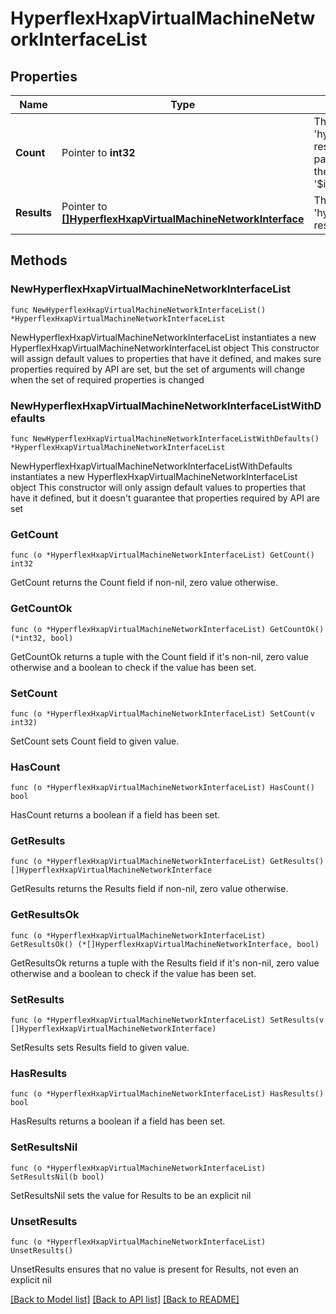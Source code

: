 # HyperflexHxapVirtualMachineNetworkInterfaceList

## Properties

Name | Type | Description | Notes
------------ | ------------- | ------------- | -------------
**Count** | Pointer to **int32** | The total number of &#39;hyperflex.HxapVirtualMachineNetworkInterface&#39; resources matching the request, accross all pages. The &#39;Count&#39; attribute is included when the HTTP GET request includes the &#39;$inlinecount&#39; parameter. | [optional] 
**Results** | Pointer to [**[]HyperflexHxapVirtualMachineNetworkInterface**](HyperflexHxapVirtualMachineNetworkInterface.md) | The array of &#39;hyperflex.HxapVirtualMachineNetworkInterface&#39; resources matching the request. | [optional] 

## Methods

### NewHyperflexHxapVirtualMachineNetworkInterfaceList

`func NewHyperflexHxapVirtualMachineNetworkInterfaceList() *HyperflexHxapVirtualMachineNetworkInterfaceList`

NewHyperflexHxapVirtualMachineNetworkInterfaceList instantiates a new HyperflexHxapVirtualMachineNetworkInterfaceList object
This constructor will assign default values to properties that have it defined,
and makes sure properties required by API are set, but the set of arguments
will change when the set of required properties is changed

### NewHyperflexHxapVirtualMachineNetworkInterfaceListWithDefaults

`func NewHyperflexHxapVirtualMachineNetworkInterfaceListWithDefaults() *HyperflexHxapVirtualMachineNetworkInterfaceList`

NewHyperflexHxapVirtualMachineNetworkInterfaceListWithDefaults instantiates a new HyperflexHxapVirtualMachineNetworkInterfaceList object
This constructor will only assign default values to properties that have it defined,
but it doesn't guarantee that properties required by API are set

### GetCount

`func (o *HyperflexHxapVirtualMachineNetworkInterfaceList) GetCount() int32`

GetCount returns the Count field if non-nil, zero value otherwise.

### GetCountOk

`func (o *HyperflexHxapVirtualMachineNetworkInterfaceList) GetCountOk() (*int32, bool)`

GetCountOk returns a tuple with the Count field if it's non-nil, zero value otherwise
and a boolean to check if the value has been set.

### SetCount

`func (o *HyperflexHxapVirtualMachineNetworkInterfaceList) SetCount(v int32)`

SetCount sets Count field to given value.

### HasCount

`func (o *HyperflexHxapVirtualMachineNetworkInterfaceList) HasCount() bool`

HasCount returns a boolean if a field has been set.

### GetResults

`func (o *HyperflexHxapVirtualMachineNetworkInterfaceList) GetResults() []HyperflexHxapVirtualMachineNetworkInterface`

GetResults returns the Results field if non-nil, zero value otherwise.

### GetResultsOk

`func (o *HyperflexHxapVirtualMachineNetworkInterfaceList) GetResultsOk() (*[]HyperflexHxapVirtualMachineNetworkInterface, bool)`

GetResultsOk returns a tuple with the Results field if it's non-nil, zero value otherwise
and a boolean to check if the value has been set.

### SetResults

`func (o *HyperflexHxapVirtualMachineNetworkInterfaceList) SetResults(v []HyperflexHxapVirtualMachineNetworkInterface)`

SetResults sets Results field to given value.

### HasResults

`func (o *HyperflexHxapVirtualMachineNetworkInterfaceList) HasResults() bool`

HasResults returns a boolean if a field has been set.

### SetResultsNil

`func (o *HyperflexHxapVirtualMachineNetworkInterfaceList) SetResultsNil(b bool)`

 SetResultsNil sets the value for Results to be an explicit nil

### UnsetResults
`func (o *HyperflexHxapVirtualMachineNetworkInterfaceList) UnsetResults()`

UnsetResults ensures that no value is present for Results, not even an explicit nil

[[Back to Model list]](../README.md#documentation-for-models) [[Back to API list]](../README.md#documentation-for-api-endpoints) [[Back to README]](../README.md)


